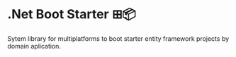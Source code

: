 # .Net Boot Starter ⊞📦
<p>
Sytem library for multiplatforms to boot starter entity framework projects by domain aplication.  
</p>
